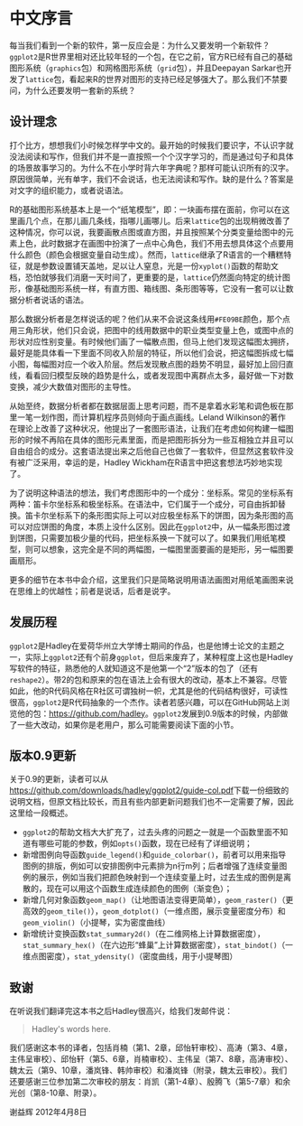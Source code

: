 # 中文序言

每当我们看到一个新的软件，第一反应会是：为什么又要发明一个新软件？`ggplot2`是R世界里相对还比较年轻的一个包，在它之前，官方R已经有自己的基础图形系统（`graphics`包）和网格图形系统（`grid`包），并且Deepayan Sarkar也开发了`lattice`包，看起来R的世界对图形的支持已经足够强大了。那么我们不禁要问，为什么还要发明一套新的系统？

## 设计理念

打个比方，想想我们小时候怎样学中文的。最开始的时候我们要识字，不认识字就没法阅读和写作，但我们并不是一直按照一个个汉字学习的，而是通过句子和具体的场景故事学习的。为什么不在小学时背六年字典呢？那样可能认识所有的汉字。原因很简单，光有单字，我们不会说话，也无法阅读和写作。缺的是什么？答案是对文字的组织能力，或者说语法。

R的基础图形系统基本上是一个“纸笔模型”，即：一块画布摆在面前，你可以在这里画几个点，在那儿画几条线，指哪儿画哪儿。后来`lattice`包的出现稍微改善了这种情况，你可以说，我要画散点图或直方图，并且按照某个分类变量给图中的元素上色，此时数据才在画图中扮演了一点中心角色，我们不用去想具体这个点要用什么颜色（颜色会根据变量自动生成）。然而，`lattice`继承了R语言的一个糟糕特征，就是参数设置铺天盖地，足以让人窒息，光是一份`xyplot()`函数的帮助文档，恐怕就够我们消磨一天时间了，更重要的是，`lattice`仍然面向特定的统计图形，像基础图形系统一样，有直方图、箱线图、条形图等等，它没有一套可以让数据分析者说话的语法。

那么数据分析者是怎样说话的呢？他们从来不会说这条线用`#FE09BE`颜色，那个点用三角形状，他们只会说，把图中的线用数据中的职业类型变量上色，或图中点的形状对应性别变量。有时候他们画了一幅散点图，但马上他们发现这幅图太拥挤，最好是能具体看一下里面不同收入阶层的特征，所以他们会说，把这幅图拆成七幅小图，每幅图对应一个收入阶层。然后发现散点图的趋势不明显，最好加上回归直线，看看回归模型反映的趋势是什么，或者发现图中离群点太多，最好做一下对数变换，减少大数值对图形的主导性。

从始至终，数据分析者都在数据层面上思考问题，而不是拿着水彩笔和调色板在那里一笔一划作图，而计算机程序员则倾向于画点画线。Leland Wilkinson的著作在理论上改善了这种状况，他提出了一套图形语法，让我们在考虑如何构建一幅图形的时候不再陷在具体的图形元素里面，而是把图形拆分为一些互相独立并且可以自由组合的成分。这套语法提出来之后他自己也做了一套软件，但显然这套软件没有被广泛采用，幸运的是，Hadley Wickham在R语言中把这套想法巧妙地实现了。

为了说明这种语法的想法，我们考虑图形中的一个成分：坐标系。常见的坐标系有两种：笛卡尔坐标系和极坐标系。在语法中，它们属于一个成分，可自由拆卸替换。笛卡尔坐标系下的条形图实际上可以对应极坐标系下的饼图，因为条形图的高可以对应饼图的角度，本质上没什么区别。因此在`ggplot2`中，从一幅条形图过渡到饼图，只需要加极少量的代码，把坐标系换一下就可以了。如果我们用纸笔模型，则可以想象，这完全是不同的两幅图，一幅图里面要画的是矩形，另一幅图要画扇形。

更多的细节在本书中会介绍，这里我们只是简略说明用语法画图对用纸笔画图来说在思维上的优越性；前者是说话，后者是说字。

## 发展历程

`ggplot2`是Hadley在爱荷华州立大学博士期间的作品，也是他博士论文的主题之一，实际上`ggplot2`还有个前身`ggplot`，但后来废弃了，某种程度上这也是Hadley写软件的特征，熟悉他的人就知道这不是他第一个“2”版本的包了（还有`reshape2`）。带2的包和原来的包在语法上会有很大的改动，基本上不兼容。尽管如此，他的R代码风格在R社区可谓独树一帜，尤其是他的代码结构很好，可读性很高，`ggplot2`是R代码抽象的一个杰作。读者若感兴趣，可以在GitHub网站上浏览他的包：<https://github.com/hadley>。`ggplot2`发展到0.9版本的时候，内部做了一些大改动，如果你是老用户，那么可能需要阅读下面的小节。

## 版本0.9更新

关于0.9的更新，读者可以从<https://github.com/downloads/hadley/ggplot2/guide-col.pdf>下载一份细致的说明文档，但原文档比较长，而且有些内部更新问题我们也不一定需要了解，因此这里给一段概述。

- `ggplot2`的帮助文档大大扩充了，过去头疼的问题之一就是一个函数里面不知道有哪些可能的参数，例如`opts()`函数，现在已经有了详细说明；
- 新增图例向导函数`guide_legend()`和`guide_colorbar()`，前者可以用来指导图例的排版，例如可以安排图例中元素排为n行m列；后者增强了连续变量图例的展示，例如当我们把颜色映射到一个连续变量上时，过去生成的图例是离散的，现在可以用这个函数生成连续颜色的图例（渐变色）；
- 新增几何对象函数`geom_map()`（让地图语法变得更简单），`geom_raster()`（更高效的`geom_tile()`），`geom_dotplot()`（一维点图，展示变量密度分布）和`geom_violin()`（小提琴，实为密度曲线）
- 新增统计变换函数`stat_summary2d()`（在二维网格上计算数据密度），`stat_summary_hex()`（在六边形“蜂巢”上计算数据密度），`stat_bindot()`（一维点图密度），`stat_ydensity()`（密度曲线，用于小提琴图）


## 致谢

在听说我们翻译完这本书之后Hadley很高兴，给我们发邮件说：

> Hadley's words here.

我们感谢这本书的译者，包括肖楠（第1、2章，邱怡轩审校）、高涛（第3、4章，主伟呈审校）、邱怡轩（第5、6章，肖楠审校）、主伟呈（第7、8章，高涛审校）、魏太云（第9、10章，潘岚锋、韩帅审校）和潘岚锋（附录，魏太云审校）。我们还要感谢三位参加第二次审校的朋友：肖凯（第1-4章）、殷腾飞（第5-7章）和余光创（第8-10章、附录）。

谢益辉
2012年4月8日


